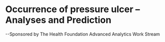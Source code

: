 # Occurrence of pressure ulcer – Analyses and Prediction
--Sponsored by The Health Foundation Advanced Analytics Work Stream
